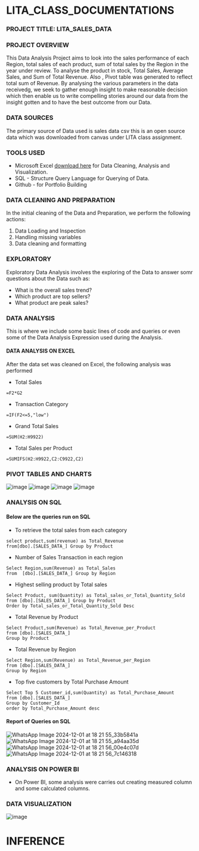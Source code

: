 # LITA_CLASS_DOCUMENTATIONS

### PROJECT TITLE: LITA_SALES_DATA

### PROJECT OVERVIEW
This Data Analysis Project aims to look into the sales performance of each Region, total sales of each product, sum of total sales by the Region in the year under review. To analyse the product in stock, Total Sales, Average Sales, and Sum of Total Revenue. Also , Pivot table was generated to reflect total sum of Revenue. By analysing the various parameters in the data receivedg, we seek to gather enough insight to make reasonable decision which then enable us to write compelling stories around our data from the insight gotten and to have the best outcome from our Data.

### DATA SOURCES
The primary source of Data used is sales data csv this is an open source data which was downloaded from canvas under LITA class assignment.

### TOOLS USED
- Microsoft Excel [download here](https://www.microsoft.com) for Data Cleaning, Analysis and Visualization.
- SQL - Structure Query Language for Querying of Data.
- Github - for Portfolio Building

### DATA CLEANING AND PREPARATION
In the initial cleaning of the Data and Preparation, we perform the following actions:
1. Data Loading and Inspection
2. Handling missing variables
3. Data cleaning and formatting

### EXPLORATORY
Exploratory Data Analysis involves the exploring of the Data to answer somr questions about the Data such as:
- What is the overall sales trend?
- Which product are top sellers?
- What product are peak sales?

### DATA ANALYSIS
This is where we include some basic lines of code and queries or even some of the Data Analysis Expression used during the Analysis.

#### DATA ANALYSIS ON EXCEL
After the data set was cleaned on Excel, the following analysis was performed

- Total Sales
```
=F2*G2
```
- Transaction Category
```
=IF(F2<=5,"low")
```
- Grand Total Sales
```
=SUM(H2:H9922)
```
- Total Sales per Product
```
=SUMIFS(H2:H9922,C2:C9922,C2)
```
### PIVOT TABLES AND CHARTS
![image](https://github.com/user-attachments/assets/ffa9f3fc-d092-4160-8b0f-bd8429ed31d0)
![image](https://github.com/user-attachments/assets/e6c7eb8c-59d0-47ea-bc1e-f6aaf219af34)
![image](https://github.com/user-attachments/assets/df1e85e9-8c02-4a48-bcdf-87b37d2b02ad)
![image](https://github.com/user-attachments/assets/8be1acf8-0b15-404c-9b55-9d14853471ec)

### ANALYSIS ON SQL
#### Below are the queries run on SQL
- To retrieve the total sales from each category
```
select product,sum(revenue) as Total_Revenue
from[dbo].[SALES_DATA_] Group by Product
```
- Number of Sales Transaction in each region
```
Select Region,sum(Revenue) as Total_Sales
from  [dbo].[SALES_DATA_] Group by Region
```
- Highest selling product by Total sales
```
Select Product, sum(Quantity) as Total_sales_or_Total_Quantity_Sold
from [dbo].[SALES_DATA_] Group by Product
Order by Total_sales_or_Total_Quantity_Sold Desc
```
- Total Revenue by Product
```
Select Product,sum(Revenue) as Total_Revenue_per_Product
from [dbo].[SALES_DATA_]
Group by Product
```
- Total Revenue by Region
```
Select Region,sum(Revenue) as Total_Revenue_per_Region
from [dbo].[SALES_DATA_]
Group by Region
```
- Top five customers by Total Purchase Amount
```
Select Top 5 Customer_id,sum(Quantity) as Total_Purchase_Amount
from [dbo].[SALES_DATA_]
Group by Customer_Id
order by Total_Purchase_Amount desc
```
#### Report of Queries on SQL
![WhatsApp Image 2024-12-01 at 18 21 55_33b5841a](https://github.com/user-attachments/assets/beb7148c-78f3-4ce7-9238-220a63d734d4)
![WhatsApp Image 2024-12-01 at 18 21 55_a94aa35d](https://github.com/user-attachments/assets/85acfd9f-f5e9-46ec-954d-0dc6ecb6dbb1)
![WhatsApp Image 2024-12-01 at 18 21 56_00e4c07d](https://github.com/user-attachments/assets/5ba781d1-2c78-4bdd-a131-2b26f4079900)
![WhatsApp Image 2024-12-01 at 18 21 56_7c146318](https://github.com/user-attachments/assets/f3761a2f-7f56-4350-9caf-d38f5764641a)

### ANALYSIS ON POWER BI
- On Power BI, some analysis were carries out creating measured column and some calculated columns. 
### DATA VISUALIZATION
![image](https://github.com/user-attachments/assets/c7654384-f109-4f20-8d54-b2298a344fd9)

# INFERENCE


